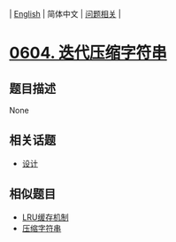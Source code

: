 
| [English](README_EN.md) | 简体中文 | [问题相关](QUESTION.md) |
# [0604. 迭代压缩字符串](https://leetcode-cn.com/problems/design-compressed-string-iterator/)
## 题目描述
None
## 相关话题
- [设计](https://leetcode-cn.com/tag/design)
## 相似题目
- [LRU缓存机制](../0146/README.md)
- [压缩字符串](../0443/README.md)
